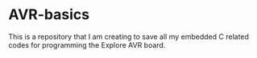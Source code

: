 # AVR-basics
This is a repository that I am creating to save all my embedded C related codes for programming the Explore AVR board.
